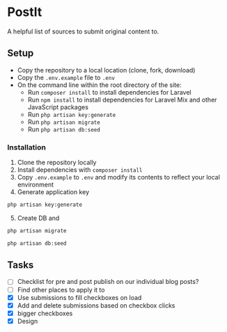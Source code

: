 # PostIt
A helpful list of sources to submit original content to. 

## Setup
- Copy the repository to a local location (clone, fork, download)
- Copy the `.env.example` file to `.env`
- On the command line within the root directory of the site:
    - Run `composer install` to install dependencies for Laravel
    - Run `npm install` to install dependencies for Laravel Mix and other JavaScript packages
    - Run `php artisan key:generate`
    - Run `php artisan migrate`
    - Run `php artisan db:seed`


### Installation

1. Clone the repository locally
2. Install dependencies with `composer install` 
3. Copy `.env.example` to `.env` and modify its contents to reflect your local environment
4. Generate application key
```bash
php artisan key:generate
```
5. Create DB and
```bash
php artisan migrate  
```
```bash
php artisan db:seed    
```

## Tasks
- [ ] Checklist for pre and post publish on our individual blog posts?
- [ ] Find other places to apply it to
- [x] Use submissions to fill checkboxes on load
- [x] Add and delete submissions based on checkbox clicks
- [x] bigger checkboxes
- [x] Design
